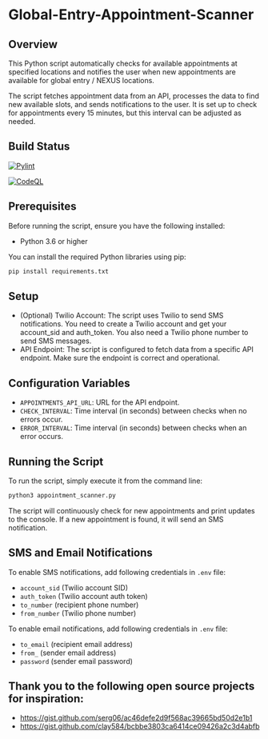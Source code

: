 # Global-Entry-Appointment-Scanner

## Overview
This Python script automatically checks for available appointments at specified locations and notifies the user when new appointments are available for global entry / NEXUS locations. 

The script fetches appointment data from an API, processes the data to find new available slots, and sends notifications to the user. It is set up to check for appointments every 15 minutes, but this interval can be adjusted as needed.

## Build Status
[![Pylint](https://github.com/JaiminBrahmbhatt/Global-Entry-Appointment-Scanner/actions/workflows/pylint.yml/badge.svg)](https://github.com/JaiminBrahmbhatt/Global-Entry-Appointment-Scanner/actions/workflows/pylint.yml)

[![CodeQL](https://github.com/JaiminBrahmbhatt/Global-Entry-Appointment-Scanner/actions/workflows/codeql.yml/badge.svg)](https://github.com/JaiminBrahmbhatt/Global-Entry-Appointment-Scanner/actions/workflows/codeql.yml)



## Prerequisites
Before running the script, ensure you have the following installed:
- Python 3.6 or higher

You can install the required Python libraries using pip:
```bash
pip install requirements.txt
```

## Setup
- (Optional) Twilio Account: The script uses Twilio to send SMS notifications. You need to create a Twilio account and get your account_sid and auth_token. You also need a Twilio phone number to send SMS messages.
- API Endpoint: The script is configured to fetch data from a specific API endpoint. Make sure the endpoint is correct and operational.

## Configuration Variables
- `APPOINTMENTS_API_URL`: URL for the API endpoint.
- `CHECK_INTERVAL`: Time interval (in seconds) between checks when no errors occur.
- `ERROR_INTERVAL`: Time interval (in seconds) between checks when an error occurs.

## Running the Script
To run the script, simply execute it from the command line:

```bash
python3 appointment_scanner.py
```

The script will continuously check for new appointments and print updates to the console. If a new appointment is found, it will send an SMS notification.

## SMS and Email Notifications
To enable SMS notifications, add following credentials in `.env` file:
- `account_sid` (Twilio account SID)
- `auth_token` (Twilio account auth token)
- `to_number` (recipient phone number)
- `from_number` (Twilio phone number)

To enable email notifications, add following credentials in `.env` file:
- `to_email` (recipient email address)
- `from_` (sender email address)
- `password` (sender email password)

## Thank you to the following open source projects for inspiration:
- https://gist.github.com/serg06/ac46defe2d9f568ac39665bd50d2e1b1
- https://gist.github.com/clay584/bcbbe3803ca6414ce09426a2c3d4abfb
